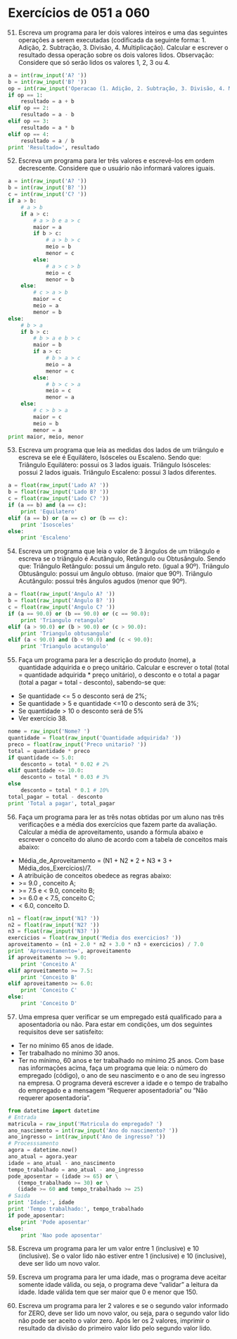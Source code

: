 # Exercícios de 051 a 060

51. Escreva um programa para ler dois valores inteiros e uma das seguintes operações a serem executadas (codificada da seguinte forma: 1. Adição, 2. Subtração, 3. Divisão, 4. Multiplicação). Calcular e escrever o resultado dessa operação sobre os dois valores lidos. Observação: Considere que só serão lidos os valores 1, 2, 3 ou 4.

```python
a = int(raw_input('A? '))
b = int(raw_input('B? '))
op = int(raw_input('Operacao (1. Adição, 2. Subtração, 3. Divisão, 4. Multiplicação)? '))
if op == 1:
    resultado = a + b
elif op == 2:
    resultado = a - b
elif op == 3:
    resultado = a * b
elif op == 4:
    resultado = a / b
print 'Resultado=', resultado
```

52. Escreva um programa para ler três valores e escrevê-los em ordem decrescente. Considere que o usuário não informará valores iguais.

```python
a = int(raw_input('A? '))
b = int(raw_input('B? '))
c = int(raw_input('C? '))
if a > b:
    # a > b
    if a > c:
        # a > b e a > c
        maior = a
        if b > c:
            # a > b > c
            meio = b
            menor = c
        else:
            # a > c > b
            meio = c
            menor = b
    else:
        # c > a > b
        maior = c
        meio = a
        menor = b
else:
    # b > a
    if b > c:
        # b > a e b > c
        maior = b 
        if a > c:
            # b > a > c
            meio = a
            menor = c
        else:
            # b > c > a
            meio = c
            menor = a
    else:
        # c > b > a
        maior = c
        meio = b
        menor = a
print maior, meio, menor
```

53. Escreva um programa que leia as medidas dos lados de um triângulo e escreva se ele é Equilátero, Isósceles ou Escaleno. Sendo que: Triângulo Equilátero: possui os 3 lados iguais. Triângulo Isósceles: possui 2 lados iguais. Triângulo Escaleno: possui 3 lados diferentes.

```python
a = float(raw_input('Lado A? '))
b = float(raw_input('Lado B? '))
c = float(raw_input('Lado C? '))
if (a == b) and (a == c):
    print 'Equilatero'
elif (a == b) or (a == c) or (b == c):
    print 'Isosceles'
else:
    print 'Escaleno'
```

54. Escreva um programa que leia o valor de 3 ângulos de um triângulo e escreva se o triângulo é Acutângulo, Retângulo ou Obtusângulo. Sendo que: Triângulo Retângulo: possui um ângulo reto. (igual a 90º). Triângulo Obtusângulo: possui um ângulo obtuso. (maior que 90º). Triângulo Acutângulo: possui três ângulos agudos (menor que 90º).

```python
a = float(raw_input('Angulo A? '))
b = float(raw_input('Angulo B? '))
c = float(raw_input('Angulo C? '))
if (a == 90.0) or (b == 90.0) or (c == 90.0):
    print 'Triangulo retangulo'
elif (a > 90.0) or (b > 90.0) or (c > 90.0):
    print 'Triangulo obtusangulo'
elif (a < 90.0) and (b < 90.0) and (c < 90.0):
    print 'Triangulo acutangulo'
```

55. Faça um programa para ler a descrição do produto (nome), a quantidade adquirida e o preço unitário. Calcular e escrever o total (total = quantidade adquirida * preço unitário), o desconto e o total a pagar (total a pagar = total - desconto), sabendo-se que: 
- Se quantidade <= 5 o desconto será de 2%; 
- Se quantidade > 5 e quantidade <=10 o desconto será de 3%;
- Se quantidade > 10 o desconto será de 5%
- Ver exercício 38.
```python
nome = raw_input('Nome? ')
quantidade = float(raw_input('Quantidade adquirida? '))
preco = float(raw_input('Preco unitario? '))
total = quantidade * preco
if quantidade <= 5.0:
    desconto = total * 0.02 # 2%
elif quantidade <= 10.0: 
    desconto = total * 0.03 # 3%
else
    desconto = total * 0.1 # 10%
total_pagar = total - desconto
print 'Total a pagar', total_pagar
```

56. Faça um programa para ler as três notas obtidas por um aluno nas três verificações e a média dos exercícios que fazem parte da avaliação. Calcular a média de aproveitamento, usando a fórmula abaixo e escrever o conceito do aluno de acordo com a tabela de conceitos mais abaixo: 
- Média_de_Aproveitamento = (N1 + N2 * 2 + N3 * 3 + Média_dos_Exercícios)/7. 
- A atribuição de conceitos obedece as regras abaixo: 
- \>= 9.0 , conceito A; 
- \>= 7.5 e < 9.0, conceito B; 
- \>= 6.0 e < 7.5, conceito C; 
- < 6.0, conceito D.

```python
n1 = float(raw_input('N1? '))
n2 = float(raw_input('N2? '))
n3 = float(raw_input('N3? '))
exercicios = float(raw_input('Media dos exercicios? '))
aproveitamento = (n1 + 2.0 * n2 + 3.0 * n3 + exercicios) / 7.0
print 'Aproveitamento=', aproveitamento
if aproveitamento >= 9.0:
    print 'Conceito A'
elif aproveitamento >= 7.5:
    print 'Conceito B'
elif aproveitamento >= 6.0:
    print 'Conceito C'
else:
    print 'Conceito D'
```

57. Uma empresa quer verificar se um empregado está qualificado para a aposentadoria ou não. Para estar em condições, um dos seguintes requisitos deve ser satisfeito:
- Ter no mínimo 65 anos de idade.
- Ter trabalhado no mínimo 30 anos. 
- Ter no mínimo, 60 anos e ter trabalhado no mínimo 25 anos. Com base nas informações acima, faça um programa que leia: o número do empregado (código), o ano de seu nascimento e o ano de seu ingresso na empresa. O programa deverá escrever a idade e o tempo de trabalho do empregado e a mensagem “Requerer aposentadoria” ou “Não requerer aposentadoria”.

```python
from datetime import datetime
# Entrada
matricula = raw_input('Matricula do empregado? ')
ano_nascimento = int(raw_input('Ano do nascimento? '))
ano_ingresso = int(raw_input('Ano de ingresso? '))
# Processsamento
agora = datetime.now()
ano_atual = agora.year
idade = ano_atual - ano_nascimento
tempo_trabalhado = ano_atual - ano_ingresso
pode_aposentar = (idade >= 65) or \
   (tempo_trabalhado >= 30) or \
   (idade >= 60 and tempo_trabalhado >= 25)
# Saida
print 'Idade:', idade
print 'Tempo trabalhado:', tempo_trabalhado
if pode_aposentar:
    print 'Pode aposentar'
else:
    print 'Nao pode aposentar'
```

58. Escreva um programa para ler um valor entre 1 (inclusive) e 10 (inclusive). Se o valor lido não estiver entre 1 (inclusive) e 10 (inclusive), deve ser lido um novo valor.

59. Escreva um programa para ler uma idade, mas o programa deve aceitar somente idade válida, ou seja, o programa deve “validar” a leitura da idade. Idade válida tem que ser maior que 0 e menor que 150.

60. Escreva um programa para ler 2 valores e se o segundo valor informado for ZERO, deve ser lido um novo valor, ou seja, para o segundo valor lido não pode ser aceito o valor zero. Após ler os 2 valores, imprimir o resultado da divisão do primeiro valor lido pelo segundo valor lido.

